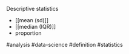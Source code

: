 Descriptive statistics

- [[mean (sd)]]
- [[median (IQR)]]
- proportion



#analysis #data-science #definition #statistics 